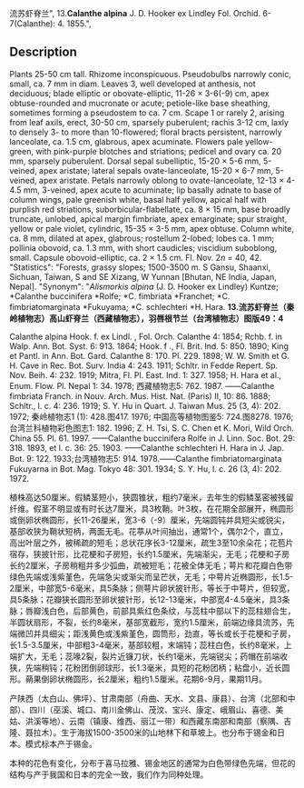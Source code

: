 流苏虾脊兰",
13.**Calanthe alpina** J. D. Hooker ex Lindley Fol. Orchid. 6-7(Calanthe): 4. 1855.",

## Description
Plants 25-50 cm tall. Rhizome inconspicuous. Pseudobulbs narrowly conic, small, ca. 7 mm in diam. Leaves 3, well developed at anthesis, not deciduous; blade elliptic or obovate-elliptic, 11-26 × 3-6(-9) cm, apex obtuse-rounded and mucronate or acute; petiole-like base sheathing, sometimes forming a pseudostem to ca. 7 cm. Scape 1 or rarely 2, arising from leaf axils, erect, 30-50 cm, sparsely puberulent; rachis 3-12 cm, laxly to densely 3- to more than 10-flowered; floral bracts persistent, narrowly lanceolate, ca. 1.5 cm, glabrous, apex acuminate. Flowers pale yellow-green, with pink-purple blotches and striations; pedicel and ovary ca. 20 mm, sparsely puberulent. Dorsal sepal subelliptic, 15-20 × 5-6 mm, 5-veined, apex aristate; lateral sepals ovate-lanceolate, 15-20 × 6-7 mm, 5-veined, apex aristate. Petals narrowly oblong to ovate-lanceolate, 12-13 × 4-4.5 mm, 3-veined, apex acute to acuminate; lip basally adnate to base of column wings, pale greenish white, basal half yellow, apical half with purplish red striations, suborbicular-flabellate, ca. 8 × 15 mm, base broadly truncate, unlobed, apical margin fimbriate, apex emarginate; spur straight, yellow or pale violet, cylindric, 15-35 × 3-5 mm, apex obtuse. Column white, ca. 8 mm, dilated at apex, glabrous; rostellum 2-lobed; lobes ca. 1 mm; pollinia obovoid, ca. 1.3 mm, with short caudicles; viscidium suboblong, small. Capsule obovoid-elliptic, ca. 2 × 1.5 cm. Fl. Nov. 2*n* = 40, 42.
  "Statistics": "Forests, grassy slopes; 1500-3500 m. S Gansu, Shaanxi, Sichuan, Taiwan, S and SE Xizang, W Yunnan [Bhutan, NE India, Japan, Nepal].
  "Synonym": "*Alismorkis alpina* (J. D. Hooker ex Lindley) Kuntze; *Calanthe buccinifera *Rolfe; *C. fimbriata *Franchet; *C. fimbriatomarginata *Fukuyama; *C. schlechteri *H. Hara.
**13.流苏虾脊兰（秦岭植物志）高山虾脊兰（西藏植物志），羽唇根节兰（台湾植物志）图版49：4**

Calanthe alpina Hook. f. ex Lindl. , Fol. Orch. Calanthe 4: 1854; Rchb. f. in Walp. Ann. Bot. Syst. 6: 913. 1864; Hook. f ., Fl. Brit. Ind. 5: 850. 1890; King et Pantl. in Ann. Bot. Gard. Calanthe 8: 170. Pl. 229. 1898; W. W. Smith et G. H. Cave in Rec. Bot. Surv. India 4: 243. 1911; Schltr. in Fedde Repert. Sp. Nov. Beih. 4: 232. 1919; Mitra, Fl. Pl. East. Ind. 1: 327. 1958; H. Hara et al., Enum. Flow. Pl. Nepal 1: 34. 1978; 西藏植物志5: 762. 1987. ——Calanthe fimbriata Franch. in Nouv. Arch. Mus. Hist. Nat. (Paris) II, 10: 86. 1888; Schltr., l. c. 4: 236. 1919; S. Y. Hu in Quart. J. Taiwan Mus. 25 (3, 4): 202. 1972; 秦岭植物志1 (1): 428.图417. 1976; 中国高等植物图鉴5: 724.图8278. 1976; 台湾兰科植物彩色图志1: 182. 1996; Z. H. Tsi, S. C. Chen et K. Mori, Wild Orch. China 55. Pl. 61. 1997. ——Calanthe buccinifera Rolfe in J. Linn. Soc. Bot. 29: 318. 1893, et l. c. 36: 25. 1903. ——Calanthe schlechteri H. Hara in J. Jap. Bot. 9: 122. 1933;台湾植物志5: 914. 1978.——Calanthe fimbriatomarginata Fukuyarna in Bot. Mag. Tokyo 48: 301. 1934; S. Y. Hu, l. c. 26 (3, 4): 202. 1972.

植株高达50厘米。假鳞茎短小，狭圆锥状，粗约7毫米，去年生的假鳞茎密被残留纤维。假茎不明显或有时长达7厘米，具3枚鞘。叶3枚，在花期全部展开，椭圆形或倒卵状椭圆形，长11-26厘米，宽3-6（-9）厘米，先端圆钝并具短尖或锐尖，基部收狭为鞘状短柄，两面无毛。花葶从叶间抽出，通常1个，偶尔2个，直立，高出叶层之外，被稀疏的短毛；总状花序长3-12厘米，疏生3至10余朵花；花苞片宿存，狭披针形，比花梗和子房短，长约1.5厘米，先端渐尖，无毛；花梗和子房长约2厘米，子房稍粗并多少弧曲，疏被短毛；花被全体无毛；萼片和花瓣白色带绿色先端或浅紫堇色，先端急尖或渐尖而呈芒状，无毛；中萼片近椭圆形，长1.5-2厘米，中部宽5-6毫米，具5条脉；侧萼片卵状披针形，等长于中萼片，但较宽，具5条脉；花瓣狭长圆形至卵状披针形，长12-13毫米，中部宽4-4.5毫米，具3条脉；唇瓣浅白色，后部黄色，前部具紫红色条纹，与蕊柱中部以下的蕊柱翅合生，半圆状扇形，不裂，长约8毫米，基部宽截形，宽约1.5厘米，前端边缘具流苏，先端微凹并具细尖；距浅黄色或浅紫堇色，圆筒形，劲直，等长或长于花梗和子房，长1.5-3.5厘米，中部粗3-4毫米，基部较粗，末端钝；蕊柱白色，长约8毫米，上端扩大，无毛；蕊喙2裂，裂片近镰刀状，长约1毫米，先端锐尖；药帽在前端收狭，先端稍钝；花粉团倒卵球形，长1.3毫米，具短的花粉团柄；粘盘小，近长圆形。蒴果倒卵状椭圆形，长2厘米，粗约1.5厘米。花期6-9月，果期11月。

产陕西（太白山、佛坪）、甘肃南部（舟曲、天水、文县、康县）、台湾（北部和中部）、四川（巫溪、城口、南川金佛山、茂汶、宝兴、康定、峨眉山、喜德、美姑、洪溪等地）、云南（镇康、维西、丽江一带）和西藏东南部和南部（察隅、吉隆、聂拉木）。生于海拔1500-3500米的山地林下和草坡上。也分布于锡金和日本。模式标本产于锡金。

本种的花色有变化，分布于喜马拉雅、锡金地区的通常为白色带绿色先端，但花的结构与产于我国和日本的完全一致，我们作为同种处理。
